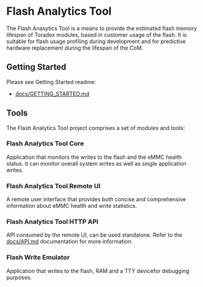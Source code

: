# Flash Analytics Tool

The Flash Anasytics Tool is a means to provide the estimated flash memory
lifespan of Toradex modules, based in customer usage of the flash. It is 
suitable for flash usage profiling during development and for predictive
hardware replacement during the lifespan of the CoM.

## Getting Started

Please see Getting Started readme:

* [docs/GETTING_STARTED.md](docs/GETTING_STARTED.md)

## Tools

The Flash Analytics Tool project comprises a set of modules and tools:

### Flash Analytics Tool Core

Application that monitors the writes to the flash and the eMMC health status.
It can monitor overall system writes as well as single application writes.

### Flash Analytics Tool Remote UI

A remote user interface that provides both concise and comprehensive information
about eMMC health and write statistics.

### Flash Analytics Tool HTTP API

API consumed by the remote UI, can be used standalone. Refer to the
[docs/API.md](docs/API.md) documentation for more information.

### Flash Write Emulator

Application that writes to the flash, RAM and a TTY devicefor debugging
purposes.
